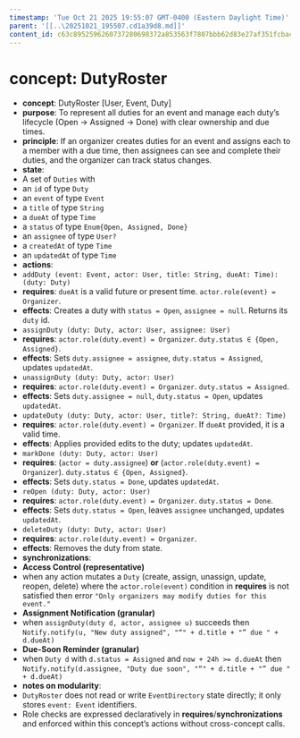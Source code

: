 ```yaml
---
timestamp: 'Tue Oct 21 2025 19:55:07 GMT-0400 (Eastern Daylight Time)'
parent: '[[..\20251021_195507.cd1a39d8.md]]'
content_id: c63c8952596260737280698372a853563f7807bbb62d83e27af351fcbac6d1d2
---
```


# concept: DutyRoster

* **concept**: DutyRoster \[User, Event, Duty]
* **purpose**: To represent all duties for an event and manage each duty’s lifecycle (Open → Assigned
  → Done) with clear ownership and due times.
* **principle**: If an organizer creates duties for an event and assigns each to a member with a due
  time, then assignees can see and complete their duties, and the organizer can track status changes.
* **state**:
* A set of `Duties` with
* an `id` of type `Duty`
* an `event` of type `Event`
* a `title` of type `String`
* a `dueAt` of type `Time`
* a `status` of type `Enum{Open, Assigned, Done}`
* an `assignee` of type `User?`
* a `createdAt` of type `Time`
* an `updatedAt` of type `Time`
* **actions**:
* `addDuty (event: Event, actor: User, title: String, dueAt: Time): (duty: Duty)`
* **requires**: `dueAt` is a valid future or present time. `actor.role(event) = Organizer`.
* **effects**: Creates a duty with `status = Open`, `assignee = null`. Returns its `duty` id.
* `assignDuty (duty: Duty, actor: User, assignee: User)`
* **requires**: `actor.role(duty.event) = Organizer`. `duty.status ∈ {Open, Assigned}`.
* **effects**: Sets `duty.assignee = assignee`, `duty.status = Assigned`, updates `updatedAt`.
* `unassignDuty (duty: Duty, actor: User)`
* **requires**: `actor.role(duty.event) = Organizer`. `duty.status = Assigned`.
* **effects**: Sets `duty.assignee = null`, `duty.status = Open`, updates `updatedAt`.
* `updateDuty (duty: Duty, actor: User, title?: String, dueAt?: Time)`
* **requires**: `actor.role(duty.event) = Organizer`. If `dueAt` provided, it is a valid time.
* **effects**: Applies provided edits to the duty; updates `updatedAt`.
* `markDone (duty: Duty, actor: User)`
* **requires**: (`actor = duty.assignee`) **or** (`actor.role(duty.event) = Organizer`). `duty.status ∈
  {Open, Assigned}`.
* **effects**: Sets `duty.status = Done`, updates `updatedAt`.
* `reOpen (duty: Duty, actor: User)`
* **requires**: `actor.role(duty.event) = Organizer`. `duty.status = Done`.
* **effects**: Sets `duty.status = Open`, leaves `assignee` unchanged, updates `updatedAt`.
* `deleteDuty (duty: Duty, actor: User)`
* **requires**: `actor.role(duty.event) = Organizer`.
* **effects**: Removes the duty from state.
* **synchronizations**:
* **Access Control (representative)**
* when any action mutates a `Duty` (create, assign, unassign, update, reopen, delete)
  where the `actor.role(event)` condition in **requires** is not satisfied
  then error `"Only organizers may modify duties for this event."`
* **Assignment Notification (granular)**
* when `assignDuty(duty d, actor, assignee u)` succeeds
  then `Notify.notify(u, "New duty assigned", "“" + d.title + "” due " + d.dueAt)`
* **Due-Soon Reminder (granular)**
* when `Duty d` with `d.status = Assigned` and `now + 24h >= d.dueAt`
  then `Notify.notify(d.assignee, "Duty due soon", "“" + d.title + "” due " + d.dueAt)`
* **notes on modularity**:
* `DutyRoster` does not read or write `EventDirectory` state directly; it only stores `event: Event`
  identifiers.
* Role checks are expressed declaratively in **requires**/**synchronizations** and enforced within this
  concept’s actions without cross-concept calls.
